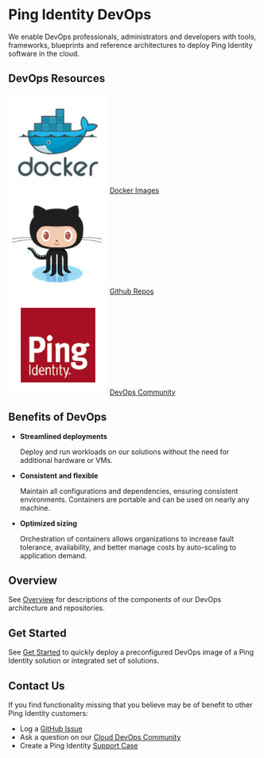 # Ping Identity DevOps

We enable DevOps professionals, administrators and developers with tools, frameworks, blueprints and reference architectures to deploy Ping Identity software in the cloud.

## DevOps Resources

<div class="banner" onclick="window.open('https://hub.docker.com/u/pingidentity','');">
    <img class="assets" src="images/docker-logo.png" />
    <span class="caption">
        <a class="assetlinks" href="https://hub.docker.com/u/pingidentity" target=”_blank”>Docker Images</a>
    </span>
</div>
<div class="banner" onclick="window.open('https://github.com/topics/ping-devops','');">
    <img class="assets" src="images/github-logo.png"/>
    <span class="caption">
        <a class="assetlinks" href="https://github.com/topics/ping-devops" target=”_blank”>Github Repos</a>
    </span>
</div>
<div class="banner" onclick="window.open('https://support.pingidentity.com/s/topic/0TO1W000000IF30WAG/cloud-devops','');">
    <img class="assets" src="images/ping-logo.png"/>
    <span class="caption">
        <a class="assetlinks" href="https://support.pingidentity.com/s/topic/0TO1W000000IF30WAG/cloud-devops" target=”_blank”>DevOps Community</a>
    </span>
</div>

## Benefits of DevOps

* **Streamlined deployments**

    Deploy and run workloads on our solutions without the need for additional hardware or VMs.

* **Consistent and flexible**

    Maintain all configurations and dependencies, ensuring consistent environments. Containers are portable and can be used on nearly any machine.

* **Optimized sizing**

    Orchestration of containers allows organizations to increase fault tolerance, availability, and better manage costs by auto-scaling to application demand.

## Overview

See [Overview](overview.md) for descriptions of the components of our DevOps architecture and repositories.

## Get Started

See [Get Started](get-started/getStarted.md) to quickly deploy a preconfigured DevOps image of a Ping Identity solution or integrated set of solutions.

## Contact Us

If you find functionality missing that you believe may be of benefit to other Ping Identity customers:

* Log a [GitHub Issue](https://github.com/pingidentity/pingidentity-devops-getting-started/issues)
* Ask a question on our [Cloud DevOps Community](https://support.pingidentity.com/s/topic/0TO1W000000IF8fWAG/cloud-devops-community)
* Create a Ping Identity [Support Case](https://support.pingidentity.com/s/)
